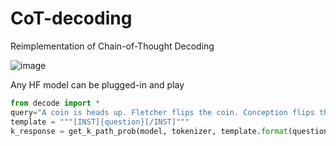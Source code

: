 # CoT-decoding
Reimplementation of Chain-of-Thought Decoding

![image](https://github.com/fangyuan-ksgk/CoT-decoding/assets/66006349/f248d3f9-3b3b-4820-a20d-f6f1f9e38595)

Any HF model can be plugged-in and play

```python
from decode import *
query="A coin is heads up. Fletcher flips the coin. Conception flips the coin. Is the coin still heads up?"
template = """[INST]{question}[/INST]"""
k_response = get_k_path_prob(model, tokenizer, template.format(question=query), k=5)
```

